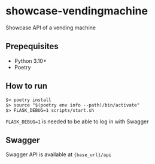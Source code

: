# showcase-vendingmachine
Showcase API of a vending machine

## Prepequisites
* Python 3.10+
* Poetry

## How to run
    $> poetry install
    $> source "$(poetry env info --path)/bin/activate"
    $> FLASK_DEBUG=1 scripts/start.sh

`FLASK_DEBUG=1` is needed to be able to log in with Swagger

## Swagger
Swagger API is available at `{base_url}/api`
